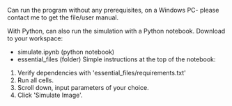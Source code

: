 Can run the program without any prerequisites, on a Windows PC-
please contact me to get the file/user manual.

With Python, can also run the simulation with a Python notebook. Download to your workspace:
* simulate.ipynb (python notebook)
* essential_files (folder)
Simple instructions at the top of the notebook:
1. Verify dependencies with 'essential_files/requirements.txt'
2. Run all cells.
3. Scroll down, input parameters of your choice.
4. Click 'Simulate Image'.
